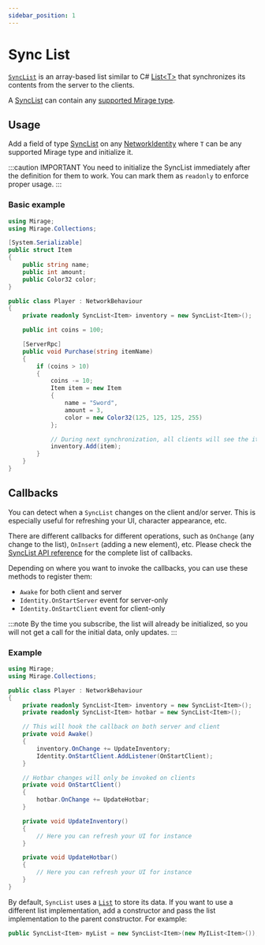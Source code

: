 ```yaml
---
sidebar_position: 1
---
```

# Sync List
[`SyncList`](/docs/reference/Mirage.Collections/SyncList-1) is an array-based list similar to C\# [List<T\>](https://docs.microsoft.com/en-us/dotnet/api/system.collections.generic.list-1?view=netstandard-2.0) that synchronizes its contents from the server to the clients.

A [SyncList](/docs/reference/Mirage.Collections/SyncList-1) can contain any [supported Mirage type](/docs/guides/serialization/data-types).

## Usage
Add a field of type [SyncList](/docs/reference/Mirage.Collections/SyncList-1) on any [NetworkIdentity](/docs/reference/Mirage/NetworkIdentity) where `T` can be any supported Mirage type and initialize it.

:::caution IMPORTANT
You need to initialize the SyncList immediately after the definition for them to work. You can mark them as `readonly` to enforce proper usage.
:::

### Basic example
```cs
using Mirage;
using Mirage.Collections;

[System.Serializable]
public struct Item
{
    public string name;
    public int amount;
    public Color32 color;
}

public class Player : NetworkBehaviour
{
    private readonly SyncList<Item> inventory = new SyncList<Item>();

    public int coins = 100;

    [ServerRpc]
    public void Purchase(string itemName)
    {
        if (coins > 10)
        {
            coins -= 10;
            Item item = new Item
            {
                name = "Sword",
                amount = 3,
                color = new Color32(125, 125, 125, 255)
            };

            // During next synchronization, all clients will see the item
            inventory.Add(item);
        }
    }
}
```

## Callbacks
You can detect when a `SyncList` changes on the client and/or server. This is especially useful for refreshing your UI, character appearance, etc.

There are different callbacks for different operations, such as `OnChange` (any change to the list), `OnInsert` (adding a new element), etc. Please check the [SyncList API reference](/docs/reference/Mirage.Collections/SyncList-1) for the complete list of callbacks.

Depending on where you want to invoke the callbacks, you can use these methods to register them:
- `Awake` for both client and server
- `Identity.OnStartServer` event for server-only
- `Identity.OnStartClient` event for client-only

:::note
By the time you subscribe, the list will already be initialized, so you will not get a call for the initial data, only updates.
:::

### Example
```cs
using Mirage;
using Mirage.Collections;

public class Player : NetworkBehaviour 
{
    private readonly SyncList<Item> inventory = new SyncList<Item>();
    private readonly SyncList<Item> hotbar = new SyncList<Item>();

    // This will hook the callback on both server and client
    private void Awake()
    {
        inventory.OnChange += UpdateInventory;
        Identity.OnStartClient.AddListener(OnStartClient);
    }

    // Hotbar changes will only be invoked on clients
    private void OnStartClient() 
    {
        hotbar.OnChange += UpdateHotbar;
    }

    private void UpdateInventory()
    {
        // Here you can refresh your UI for instance
    }

    private void UpdateHotbar()
    {
        // Here you can refresh your UI for instance
    }
}
```

By default, `SyncList` uses a [`List`](https://docs.microsoft.com/en-us/dotnet/api/system.collections.generic.list-1?view=netstandard-2.0) to store its data. If you want to use a different list implementation, add a constructor and pass the list implementation to the parent constructor. For example:

```cs
public SyncList<Item> myList = new SyncList<Item>(new MyIList<Item>());
```